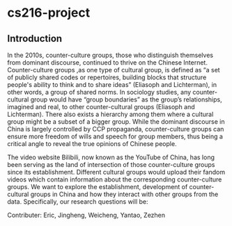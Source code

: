 # cs216-project

## Introduction

  In the 2010s, counter-culture groups, those who distinguish themselves from dominant discourse, continued to thrive on the Chinese Internet. Counter-culture groups ,as one type of cultural group, is defined as “a set of publicly shared codes or repertoires, building blocks that structure people's ability to think and to share ideas” (Eliasoph and Lichterman), in other words, a group of shared norms. In sociology studies, any counter-cultural group would have “group boundaries” as the group’s relationships, imagined and real, to other counter-cultural groups (Eliasoph and Lichterman). There also exists a hierarchy among them where a cultural group might be a subset of a bigger group. While the dominant discourse in China is largely controlled by CCP propaganda, counter-culture groups can ensure more freedom of wills and speech for group members, thus being a critical angle to reveal the true opinions of Chinese people.

  The video website Bilibili, now known as the YouTube of China, has long been serving as the land of intersection of those counter-culture groups since its establishment. Different cultural groups would upload their fandom videos which contain information about the corresponding counter-culture groups. We want to explore the establishment, development of counter-cultural groups in China and how they interact with other groups from the data. Specifically, our research questions will be:

Contributer: Eric, Jingheng, Weicheng, Yantao, Zezhen
